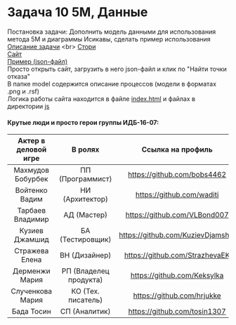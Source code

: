 # Задача 10 5M, Данные <br>
Постановка задачи: Дополнить модель данными для использования метода 5M и диаграммы Исикавы, сделать пример использования <br>
[Описание задачи](https://github.com/stankin/oop-2018/wiki/%D0%97%D0%B0%D0%B4%D0%B0%D1%87%D0%B0-%E2%84%9610-(5M,-%D0%98%D1%81%D0%B8%D0%BA%D0%B0%D0%B2%D0%B0))
<br>
[Стори](https://github.com/stankin/oop-model/issues/108)
<br>
[Сайт](https://stankin.github.io/oop-model/JSON2M5/index.html) <br>
[Пример (json-файл)](https://github.com/stankin/oop-model/blob/master/JSON2M5/data.json) <br>
Просто открыть сайт, загрузить в него json-файл и клик по "Найти точки отказа"  <br>
В папке model содержится описание процессов (модели в форматах .png и .rsf) <br>
Логика работы сайта находится в файле [index.html](https://github.com/stankin/oop-model/blob/master/JSON2M5/index.html) и файлах в директории [js](https://github.com/stankin/oop-model/tree/master/JSON2M5/js)


#### Крутые люди и просто герои группы ИДБ-16-07:

| Актер в деловой игре | В ролях               | Ссылка на профиль                 |
| :------------------: | :-------------------: | :-------------------------------: |
| Махмудов Бобурбек    | ПП (Программист)      | https://github.com/bobs4462      |
| Войтенко Вадим       | НИ (Архитектор)       | https://github.com/waditi         |
| Тарбаев Владимир     | АД (Мастер)           | https://github.com/VLBond007      |
| Кузиев Джамшид       | БА (Тестировщик)      | https://github.com/KuzievDjamshid |
| Стражева Елена       | ВН (Дизайнер)         | https://github.com/StrazhevaEK    |
| Дерменжи Мария       | РП (Владелец продукта)| https://github.com/Keksylka       |
| Слученкова Мария     | КО (Тех. писатель)    | https://github.com/hrjukke        |
| Бада Тосин           | СП (Аналитик)         | https://github.com/tosin1307      |
